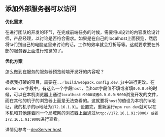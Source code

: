 ## 添加外部服务器可以访问

**优化需求**

在进行团队的开发的环节，在完成前端任务的时候，需要将ui设计的内容发给设计师，产品经理，以讨论是否符合需求。如果是在自己的localhost上面预览，然后将ta们到自己的电脑这里来讨论的话，工作的效率就会打折等等。这就要求要在外部的服务器上面进行预览的了。


**优化方案**

怎么做到在服务的服务器预览前端开发好的内容呢？

根据我打架的项目，需要在`..／build/webpack.config.dev.js`中进行更改。在`devServer`字段中，有这么一个字段`host`，当host字段值不填或者填`0.0.0.0`的时候，可以在本机浏览器上通过`localhost:9000或者0.0.0.0:9000`浏览开发的文件，而在其他的机子的浏览器上面是无法查看的。这就要将`host`的值设为本机的ip地址，我的机子的ip地址为`172.16.1.91`。设置完，重新运行`npm run dev`就可以在本机和其他连着同一个局域网的浏览器上面通过`http://172.16.1.91:9000/ 或者172.16.1.91:9000`进行查看。

详情见参考--[devServer.host](https://doc.webpack-china.org/configuration/dev-server/#devserver-host-cli-)
